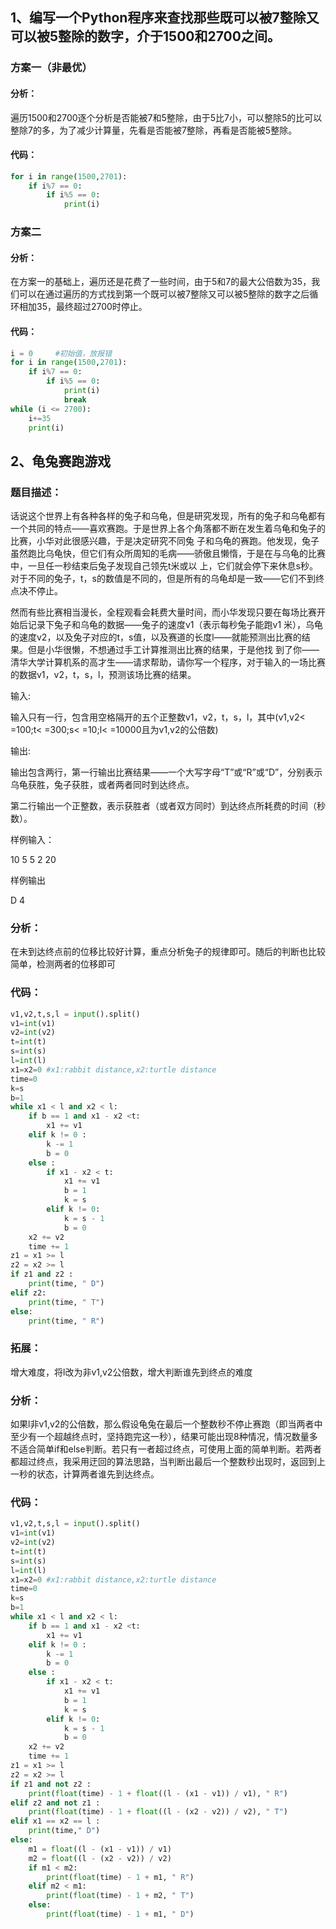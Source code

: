 ## 1、编写一个Python程序来查找那些既可以被7整除又可以被5整除的数字，介于1500和2700之间。

### 方案一（非最优）

#### 分析：

​		遍历1500和2700逐个分析是否能被7和5整除，由于5比7小，可以整除5的比可以整除7的多，为了减少计算量，先看是否能被7整除，再看是否能被5整除。

#### 代码：

```python
for i in range(1500,2701):
    if i%7 == 0:
        if i%5 == 0:
            print(i)
```

### 方案二

#### 分析：

​		在方案一的基础上，遍历还是花费了一些时间，由于5和7的最大公倍数为35，我们可以在通过遍历的方式找到第一个既可以被7整除又可以被5整除的数字之后循环相加35，最终超过2700时停止。

#### 代码：

```python
i = 0     #初始值，放报错
for i in range(1500,2701):
    if i%7 == 0:
        if i%5 == 0:
            print(i)
            break
while (i <= 2700):
    i+=35
    print(i)
```

## 2、龟兔赛跑游戏

### 题目描述：

​		话说这个世界上有各种各样的兔子和乌龟，但是研究发现，所有的兔子和乌龟都有一个共同的特点——喜欢赛跑。于是世界上各个角落都不断在发生着乌龟和兔子的比赛，小华对此很感兴趣，于是决定研究不同兔 子和乌龟的赛跑。他发现，兔子虽然跑比乌龟快，但它们有众所周知的毛病——骄傲且懒惰，于是在与乌龟的比赛中，一旦任一秒结束后兔子发现自己领先t米或以 上，它们就会停下来休息s秒。对于不同的兔子，t，s的数值是不同的，但是所有的乌龟却是一致——它们不到终点决不停止。

然而有些比赛相当漫长，全程观看会耗费大量时间，而小华发现只要在每场比赛开始后记录下兔子和乌龟的数据——兔子的速度v1（表示每秒兔子能跑v1 米），乌龟的速度v2，以及兔子对应的t，s值，以及赛道的长度l——就能预测出比赛的结果。但是小华很懒，不想通过手工计算推测出比赛的结果，于是他找 到了你——清华大学计算机系的高才生——请求帮助，请你写一个程序，对于输入的一场比赛的数据v1，v2，t，s，l，预测该场比赛的结果。

输入:

输入只有一行，包含用空格隔开的五个正整数v1，v2，t，s，l，其中(v1,v2< =100;t< =300;s< =10;l< =10000且为v1,v2的公倍数)

输出:

输出包含两行，第一行输出比赛结果——一个大写字母“T”或“R”或“D”，分别表示乌龟获胜，兔子获胜，或者两者同时到达终点。

第二行输出一个正整数，表示获胜者（或者双方同时）到达终点所耗费的时间（秒数）。

样例输入：

10 5 5 2 20

样例输出

D 4

### 分析：

​		在未到达终点前的位移比较好计算，重点分析兔子的规律即可。随后的判断也比较简单，检测两者的位移即可

### 代码：

```python
v1,v2,t,s,l = input().split() 
v1=int(v1)
v2=int(v2)
t=int(t)
s=int(s)
l=int(l)
x1=x2=0 #x1:rabbit distance,x2:turtle distance
time=0
k=s
b=1
while x1 < l and x2 < l:
    if b == 1 and x1 - x2 <t:
        x1 += v1
    elif k != 0 :
        k -= 1
        b = 0
    else :
        if x1 - x2 < t:
            x1 += v1
            b = 1
            k = s
        elif k != 0:
            k = s - 1
            b = 0
    x2 += v2
    time += 1
z1 = x1 >= l
z2 = x2 >= l
if z1 and z2 :
    print(time, " D")
elif z2:
    print(time, " T")
else:
    print(time, " R")
```

### 拓展：

增大难度，将l改为非v1,v2公倍数，增大判断谁先到终点的难度

### 分析：

如果l非v1,v2的公倍数，那么假设龟兔在最后一个整数秒不停止赛跑（即当两者中至少有一个超越终点时，坚持跑完这一秒），结果可能出现8种情况，情况数量多不适合简单if和else判断。若只有一者超过终点，可使用上面的简单判断。若两者都超过终点，我采用迂回的算法思路，当判断出最后一个整数秒出现时，返回到上一秒的状态，计算两者谁先到达终点。

### 代码：

```python
v1,v2,t,s,l = input().split() 
v1=int(v1)
v2=int(v2)
t=int(t)
s=int(s)
l=int(l)
x1=x2=0 #x1:rabbit distance,x2:turtle distance
time=0
k=s
b=1
while x1 < l and x2 < l:
    if b == 1 and x1 - x2 <t:
        x1 += v1
    elif k != 0 :
        k -= 1
        b = 0
    else :
        if x1 - x2 < t:
            x1 += v1
            b = 1
            k = s
        elif k != 0:
            k = s - 1
            b = 0
    x2 += v2
    time += 1
z1 = x1 >= l
z2 = x2 >= l
if z1 and not z2 :
    print(float(time) - 1 + float((l - (x1 - v1)) / v1), " R")
elif z2 and not z1 :
    print(float(time) - 1 + float((l - (x2 - v2)) / v2), " T")
elif x1 == x2 == l :
    print(time," D")
else:
    m1 = float((l - (x1 - v1)) / v1)
    m2 = float((l - (x2 - v2)) / v2)
    if m1 < m2:
        print(float(time) - 1 + m1, " R")
    elif m2 < m1:
        print(float(time) - 1 + m2, " T")
    else:
        print(float(time) - 1 + m1, " D")
```

